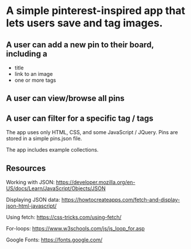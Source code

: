 # A simple pinterest-inspired app that lets users save and tag images.

## A user can add a new pin to their board, including a

* title
* link to an image
* one or more tags

## A user can view/browse all pins

## A user can filter for a specific tag / tags

The app uses only HTML, CSS, and some JavaScript / JQuery. Pins are stored in a simple pins.json file.

The app includes example collections.

## Resources

Working with JSON: https://developer.mozilla.org/en-US/docs/Learn/JavaScript/Objects/JSON 

Displaying JSON data: https://howtocreateapps.com/fetch-and-display-json-html-javascript/

Using fetch: https://css-tricks.com/using-fetch/

For-loops: https://www.w3schools.com/js/js_loop_for.asp

Google Fonts: https://fonts.google.com/


